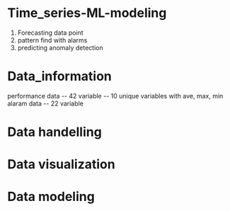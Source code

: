 # Time_series-ML-modeling
1. Forecasting data point
2. pattern find with alarms
3. predicting anomaly detection

# Data_information
performance data -- 42 variable -- 10 unique variables with ave, max, min 
alaram data -- 22 variable

# Data handelling


# Data visualization


# Data modeling 

